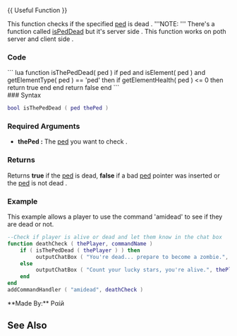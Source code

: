 {{ Useful Function }}

This function checks if the specified [ped](/docs/ped.md "wikilink") is dead . '''NOTE: ''' There's a function called [isPedDead](/isPedDead.md "wikilink") but it's server side . This function works on poth server and client side .

### Code

<section name="Server / Client" class="both" show="true">
``` lua
function isThePedDead( ped )
    if ped and isElement( ped ) and getElementType( ped ) == 'ped' then
        if getElementHealth( ped ) <= 0 then
            return true
        end
    end
    return false
end
```

</section>
### Syntax

``` lua
bool isThePedDead ( ped thePed )
```

### Required Arguments

-   **thePed :** The [ped](/docs/ped.md "wikilink") you want to check .

### Returns

Returns **true** if the [ped](/docs/ped.md "wikilink") is dead, **false** if a bad [ped](/ped.md "wikilink") pointer was inserted or the [ped](/ped.md "wikilink") is not dead .

### Example

<section name="Server / Client" class="both" show="true">
This example allows a player to use the command 'amidead' to see if they are dead or not.

``` lua
--Check if player is alive or dead and let them know in the chat box
function deathCheck ( thePlayer, commandName )
    if ( isThePedDead ( thePlayer ) ) then
         outputChatBox ( "You're dead... prepare to become a zombie.", thePlayer )
    else
         outputChatBox ( "Count your lucky stars, you're alive.", thePlayer )
    end
end
addCommandHandler ( "amidead", deathCheck )
```

</section>
**Made By:** Pαίй

See Also
--------
